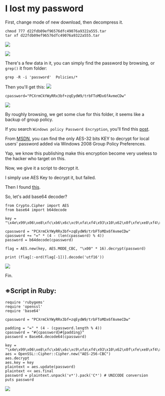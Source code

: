 # I lost my password

First, change mode of new download, then decompress it.
```
chmod 777 d22fdb09ef96576dfc49076a9322a555.tar 
tar xf d22fdb09ef96576dfc49076a9322a555.tar 
```

![](https://i.imgur.com/J8mNZxg.png)

![](https://i.imgur.com/WHbO39w.png)

There's a few data in it, you can simply find the password by browsing, or `grep()` it from folder:

```
grep -R -i 'password'  Policies/*
```

Then you'll get this:
![](https://i.imgur.com/cdD4SLk.png)

```
cpassword="PCXrmCkYWyRRx3bf+zqEydW9/trbFToMDx6fAvmeCDw"
```

![](https://i.imgur.com/6hv6kYr.png)

By roughly browsing, we get some clue for this folder, it seems like a backup of group policy.

If you search `Windows policy Password Encryption`, you'll find this [post](https://www.grouppolicy.biz/2013/11/why-passwords-in-group-policy-preference-are-very-bad/).

From [MSDN](https://msdn.microsoft.com/en-us/library/2c15cbf0-f086-4c74-8b70-1f2fa45dd4be.aspx#endNote2), you can find the only AES-32 bits KEY to decrypt for local users' password added via Windows 2008 Group Policy Preferences.

Yap, we know this publishing make this encryption become very useless to the hacker who target on this.

Now, we give it a script to decrypt it.

I simply use AES Key to decrypt it, but failed.

Then I found [this](https://adsecurity.org/?p=63).

So, let's add base64 decoder?

```
from Crypto.Cipher import AES
from base64 import b64decode

key = "\x4e\x99\x06\xe8\xfc\xb6\x6c\xc9\xfa\xf4\x93\x10\x62\x0f\xfe\xe8\xf4\x96\xe8\x06\xcc\x05\x79\x90\x20\x9b\x09\xa4\x33\xb6\x6c\x1b"

cpassword = "PCXrmCkYWyRRx3bf+zqEydW9/trbFToMDx6fAvmeCDw"
cpassword += "=" * (4 - (len(cpassword) % 4))
password = b64decode(cpassword)

flag = AES.new(key, AES.MODE_CBC, "\x00" * 16).decrypt(password)

print (flag[:-ord(flag[-1])].decode('utf16'))
```

![](https://i.imgur.com/YetmppT.png)

Fin.

## ※Script in Ruby:

```
require 'rubygems'
require 'openssl'
require 'base64'

cpassword = "PCXrmCkYWyRRx3bf+zqEydW9/trbFToMDx6fAvmeCDw"

padding = "=" * (4 - (cpassword.length % 4))
cpassword = "#{cpassword}#{padding}"
password = Base64.decode64(cpassword)

key = "\x4e\x99\x06\xe8\xfc\xb6\x6c\xc9\xfa\xf4\x93\x10\x62\x0f\xfe\xe8\xf4\x96\xe8\x06\xcc\x05\x79\x90\x20\x9b\x09\xa4\x33\xb6\x6c\x1b"
aes = OpenSSL::Cipher::Cipher.new("AES-256-CBC")
aes.decrypt
aes.key = key
plaintext = aes.update(password)
plaintext << aes.final
password = plaintext.unpack('v*').pack('C*') # UNICODE conversion
puts password

```

![](https://i.imgur.com/NyaKg2I.png)
